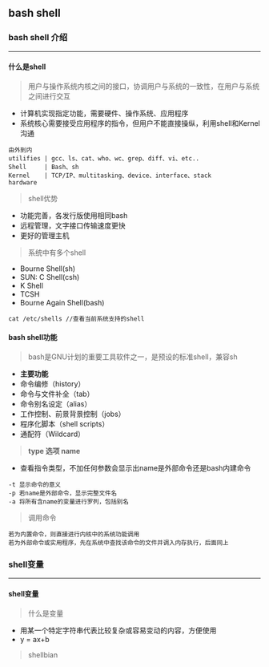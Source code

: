 ## bash shell
### bash shell 介绍
---
#### 什么是shell
> 用户与操作系统内核之间的接口，协调用户与系统的一致性，在用户与系统之间进行交互
* 计算机实现指定功能，需要硬件、操作系统、应用程序
* 系统核心需要接受应用程序的指令，但用户不能直接操纵，利用shell和Kernel沟通
```
由外到内
utilifies | gcc、ls、cat、who、wc、grep、diff、vi、etc..
Shell     | Bash、sh
Kernel    | TCP/IP、multitasking、device、interface、stack
hardware
```
> shell优势
* 功能完善，各发行版使用相同bash
* 远程管理，文字接口传输速度更快
* 更好的管理主机
> 系统中有多个shell
* Bourne Shell(sh)
* SUN: C Shell(csh)
* K Shell
* TCSH
* Bourne Again Shell(bash)
```
cat /etc/shells //查看当前系统支持的shell
```
#### bash shell功能
> bash是GNU计划的重要工具软件之一，是预设的标准shell，兼容sh
* **主要功能**
* 命令编修（history）
* 命令与文件补全（tab）
* 命令别名设定（alias）
* 工作控制、前景背景控制（jobs）
* 程序化脚本（shell scripts）
* 通配符（Wildcard）
> **type 选项 name**
* 查看指令类型，不加任何参数会显示出name是外部命令还是bash内建命令
```
-t 显示命令的意义
-p 若name是外部命令，显示完整文件名
-a 将所有含name的变量进行罗列，包括别名
```
> 调用命令
```
若为内置命令，则直接进行内核中的系统功能调用
若为外部命令或实用程序，先在系统中查找该命令的文件并调入内存执行，后面同上
```
### shell变量
---
#### shell变量
> 什么是变量
* 用某一个特定字符串代表比较复杂或容易变动的内容，方便使用
* y = ax+b
> shellbian
